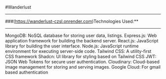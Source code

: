#Wanderlust<hr>

###(https://wanderlust-czsl.onrender.com)Technologies Used:**<hr>

MongoDB: NoSQL database for storing user data, listings.
Express.js: Web application framework for building the backend server.
React.js: JavaScript library for building the user interface.
Node.js: JavaScript runtime environment for executing server-side code.
Tailwind CSS: A utility-first CSS framework
Shadcn: UI library for styling based on Tailwind CSS
JWT: JSON Web Tokens for secure user authentication.
Cloudinary: Cloud-based image management for storing and serving images.
Google Cloud: For gmail based authentication
